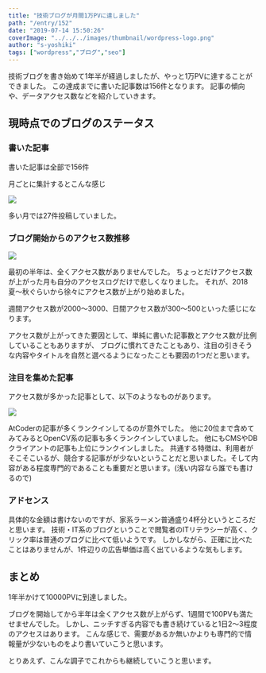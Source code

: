 ```yaml
---
title: "技術ブログが月間1万PVに達しました"
path: "/entry/152"
date: "2019-07-14 15:50:26"
coverImage: "../../../images/thumbnail/wordpress-logo.png"
author: "s-yoshiki"
tags: ["wordpress","ブログ","seo"]
---
```


技術ブログを書き始めて1年半が経過しましたが、やっと1万PVに達することができました。
この達成までに書いた記事数は156件となります。
記事の傾向や、データアクセス数などを紹介していきます。

## 現時点でのブログのステータス

### 書いた記事

書いた記事は全部で156件

月ごとに集計するとこんな感じ

<a href="https://images-tech-blog.s-yoshiki.com/img/2019/07/20190714151228.png"><img src="https://images-tech-blog.s-yoshiki.com/img/2019/07/20190714151228.png"></a>

多い月では27件投稿していました。

### ブログ開始からのアクセス数推移

<a href="https://images-tech-blog.s-yoshiki.com/img/2019/07/20190714121913.png"><img src="https://images-tech-blog.s-yoshiki.com/img/2019/07/20190714121913.png"></a>

最初の半年は、全くアクセス数がありませんでした。
ちょっとだけアクセス数が上がった月も自分のアクセスログだけで悲しくなりました。
それが、2018夏〜秋ぐらいから徐々にアクセス数が上がり始めました。

週間アクセス数が2000〜3000、日間アクセス数が300〜500といった感じになります。

アクセス数が上がってきた要因として、単純に書いた記事数とアクセス数が比例していることもありますが、
ブログに慣れてきたこともあり、注目の引きそうな内容やタイトルを自然と選べるようになったことも要因の1つだと思います。

### 注目を集めた記事

アクセス数が多かった記事として、以下のようなものがあります。

<a href="https://images-tech-blog.s-yoshiki.com/img/2019/07/20190714123439.png"><img src="https://images-tech-blog.s-yoshiki.com/img/2019/07/20190714123439.png"></a>

AtCoderの記事が多くランクインしてるのが意外でした。
他に20位まで含めてみてみるとOpenCV系の記事も多くランクインしていました。
他にもCMSやDBクライアントの記事も上位にランクインしました。
共通する特徴は、利用者がそこそこいるが、競合する記事がが少ないということだと思いました。そして内容がある程度専門的であることも重要だと思います。(浅い内容なら誰でも書けるので)

### アドセンス

具体的な金額は書けないのですが、家系ラーメン普通盛り4杯分というところだと思います。
技術・IT系のブログということで閲覧者のITリテラシーが高く、クリック率は普通のブログに比べて低いようです。
しかしながら、正確に比べたことはありませんが、1件辺りの広告単価は高く出ているような気もします。

## まとめ

1年半かけて10000PVに到達しました。

ブログを開始してから半年は全くアクセス数が上がらず、1週間で100PVも満たせませんでした。
しかし、ニッチすぎる内容でも書き続けていると1日2〜3程度のアクセスはあります。
こんな感じで、需要があるか無いかよりも専門的で情報量が少ないものをより書いていこうと思います。

とりあえず、こんな調子でこれからも継続していこうと思います。
